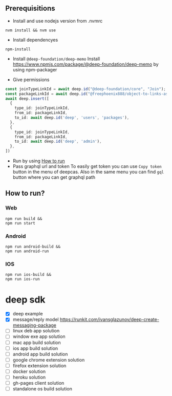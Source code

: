 ## Prerequisitions
- Install and use nodejs version from .nvmrc
```
nvm install && nvm use
```
- Install dependencyes
```
npm-install
```

- Install `@deep-foundation/deep-memo`
Install https://www.npmjs.com/package/@deep-foundation/deep-memo by using npm-packager

- Give permissions
```ts
const joinTypeLinkId = await deep.id("@deep-foundation/core", "Join");
const packageLinkId = await deep.id("@freephoenix888/object-to-links-async-converter");
await deep.insert([
  {
    type_id: joinTypeLinkId,
    from_id: packageLinkId,
    to_id: await deep.id('deep', 'users', 'packages'),
  },
  {
    type_id: joinTypeLinkId,
    from_id: packageLinkId,
    to_id: await deep.id('deep', 'admin'),
  },
])
```

- Run by using [How to run](#how-to-run)
- Pass graphql url and token
To easily get token you can use `Copy token` button in the menu of deepcas. Also in the same menu you can find `gql` button where you can get graphql path


## How to run?
### Web
```
npm run build &&
npm run start
```

### Android
```
npm run android-build &&
npm run android-run
```

### IOS
```
npm run ios-build &&
npm run ios-run
```


# deep sdk

- [x] deep example
- [x] message/reply model https://runkit.com/ivansglazunov/deep-create-messaging-package
- [ ] linux deb app solution
- [ ] window exe app solution
- [ ] mac app build solution
- [ ] ios app build solution
- [ ] android app build solution
- [ ] google chrome extension solution
- [ ] firefox extension solution
- [ ] docker solution
- [ ] heroku solution
- [ ] gh-pages client solution
- [ ] standalone os build solution
